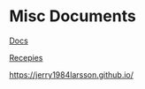 # Misc Documents

[Docs](docs/index.md)

[Recepies](recepies/index.md)

https://jerry1984larsson.github.io/
